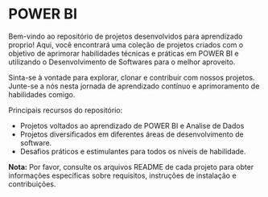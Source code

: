 # POWER BI

Bem-vindo ao repositório de projetos desenvolvidos para aprendizado proprio! Aqui, você encontrará uma coleção de projetos criados com o objetivo de aprimorar habilidades técnicas e práticas em POWER BI e utilizando o Desenvolvimento de Softwares para o melhor aproveito.

Sinta-se à vontade para explorar, clonar e contribuir com nossos projetos. Junte-se a nós nesta jornada de aprendizado contínuo e aprimoramento de habilidades comigo.

Principais recursos do repositório:

- Projetos voltados ao aprendizado de POWER BI e Analise de Dados
- Projetos diversificados em diferentes áreas de desenvolvimento de software.
- Desafios práticos e estimulantes para todos os níveis de habilidade.

**Nota:** Por favor, consulte os arquivos README de cada projeto para obter informações específicas sobre requisitos, instruções de instalação e contribuições.
